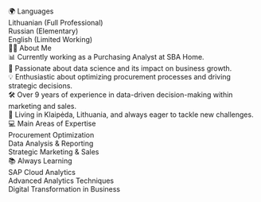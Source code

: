<!--
**SimonaBarzdaitiene/SimonaBarzdaitiene** is a ✨ _special_ ✨ repository because its `README.md` (this file) appears on your GitHub profile.

Here are some ideas to get you started:

- 🔭 I’m currently working on ...
- 🌱 I’m currently learning ...
- 👯 I’m looking to collaborate on ...
- 🤔 I’m looking for help with ...
- 💬 Ask me about ...
- 📫 How to reach me: ...
- 😄 Pronouns: ...
- ⚡ Fun fact: ...
-->
🌍 Languages    
Lithuanian (Full Professional)    
Russian (Elementary)              
English (Limited Working)  
👩‍💻 About Me  
📊 Currently working as a Purchasing Analyst at SBA Home.  
🌱 Passionate about data science and its impact on business growth.  
💡 Enthusiastic about optimizing procurement processes and driving strategic decisions.  
🛠️ Over 9 years of experience in data-driven decision-making within marketing and sales.  
🏡 Living in Klaipėda, Lithuania, and always eager to tackle new challenges.  
💻 Main Areas of Expertise  
Procurement Optimization  
Data Analysis & Reporting  
Strategic Marketing & Sales  
📚 Always Learning  
SAP Cloud Analytics  
Advanced Analytics Techniques  
Digital Transformation in Business  
